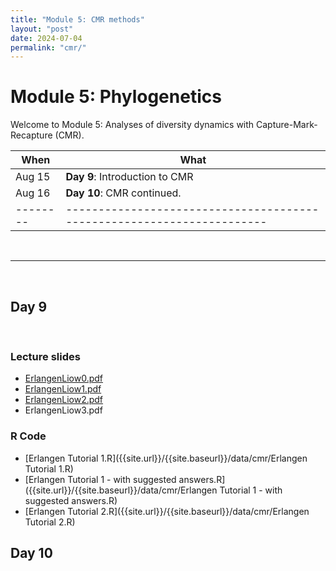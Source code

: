 ```yaml
---
title: "Module 5: CMR methods"
layout: "post" 
date: 2024-07-04
permalink: "cmr/"
---
```


# Module 5: Phylogenetics 

Welcome to Module 5: Analyses of diversity dynamics with Capture-Mark-Recapture (CMR). 



| When   | What                                                                 |
|--------|----------------------------------------------------------------------|
| Aug 15 | **Day 9**: Introduction to CMR                                       |
| Aug 16 | **Day 10**: CMR continued. |
|--------|----------------------------------------------------------------------|

<br>

- - -

<br>

## Day 9

<br>

### Lecture slides


- [ErlangenLiow0.pdf]({{site.url}}/{{site.baseurl}}/data/cmr/ErlangenLiow0.pdf)  
- [ErlangenLiow1.pdf]({{site.url}}/{{site.baseurl}}/data/cmr/ErlangenLiow1.pdf)  
- [ErlangenLiow2.pdf]({{site.url}}/{{site.baseurl}}/data/cmr/ErlangenLiow2.pdf)  
- ErlangenLiow3.pdf  



### R Code

- [Erlangen Tutorial 1.R]({{site.url}}/{{site.baseurl}}/data/cmr/Erlangen Tutorial 1.R)  
- [Erlangen Tutorial 1 - with suggested answers.R]({{site.url}}/{{site.baseurl}}/data/cmr/Erlangen Tutorial 1 - with suggested answers.R)  
- [Erlangen Tutorial 2.R]({{site.url}}/{{site.baseurl}}/data/cmr/Erlangen Tutorial 2.R)  


## Day 10

<br>
